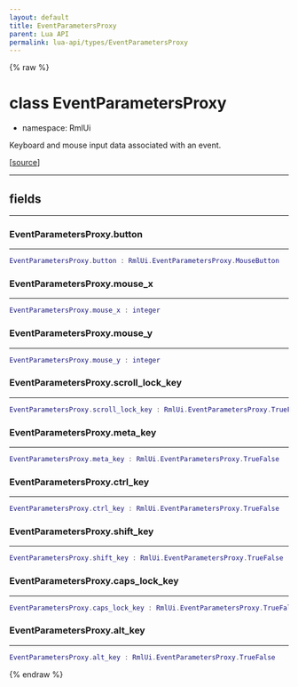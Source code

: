 ```yaml
---
layout: default
title: EventParametersProxy
parent: Lua API
permalink: lua-api/types/EventParametersProxy
---
```


{% raw %}

# class EventParametersProxy



- namespace: RmlUi



Keyboard and mouse input data associated with an event.

[<a href="https://github.com/beyond-all-reason/RecoilEngine/blob/b4d0041e4c68c34dace9abf492f9193d28ef5d7e/rts/Rml/SolLua/bind/Event.cpp#L94-L106" target="_blank">source</a>]







---



## fields
---

### EventParametersProxy.button
---
```lua
EventParametersProxy.button : RmlUi.EventParametersProxy.MouseButton
```










### EventParametersProxy.mouse_x
---
```lua
EventParametersProxy.mouse_x : integer
```










### EventParametersProxy.mouse_y
---
```lua
EventParametersProxy.mouse_y : integer
```










### EventParametersProxy.scroll_lock_key
---
```lua
EventParametersProxy.scroll_lock_key : RmlUi.EventParametersProxy.TrueFalse
```










### EventParametersProxy.meta_key
---
```lua
EventParametersProxy.meta_key : RmlUi.EventParametersProxy.TrueFalse
```










### EventParametersProxy.ctrl_key
---
```lua
EventParametersProxy.ctrl_key : RmlUi.EventParametersProxy.TrueFalse
```










### EventParametersProxy.shift_key
---
```lua
EventParametersProxy.shift_key : RmlUi.EventParametersProxy.TrueFalse
```










### EventParametersProxy.caps_lock_key
---
```lua
EventParametersProxy.caps_lock_key : RmlUi.EventParametersProxy.TrueFalse
```










### EventParametersProxy.alt_key
---
```lua
EventParametersProxy.alt_key : RmlUi.EventParametersProxy.TrueFalse
```












{% endraw %}
